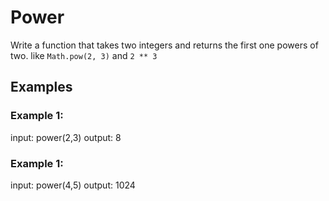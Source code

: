 # Power

Write a function that takes two integers and returns the first one powers of two.
like `Math.pow(2, 3)` and `2 ** 3`

## Examples
### Example 1:
input: power(2,3)
output: 8

### Example 1:
input: power(4,5)
output: 1024